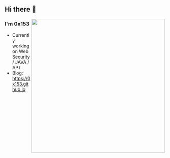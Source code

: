 ## Hi there 👋

<img align="right" src="https://github-readme-stats.vercel.app/api?username=MysteryZ&count_private=true&show_icons=true&theme=radical" width="420">

### I'm 0x153

- Currently working on Web Security / JAVA  / APT
- Blog: https://0x153.github.io




